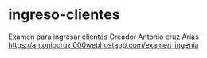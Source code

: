 # ingreso-clientes
Examen para ingresar clientes 
Creador Antonio cruz Arias
https://antoniocruz.000webhostapp.com/examen_ingenia
